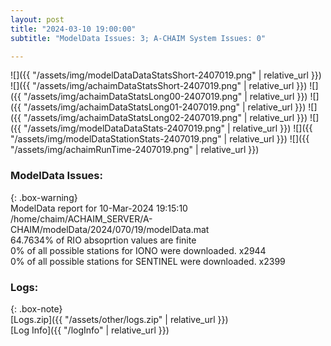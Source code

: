 ```yaml
---
layout: post
title: "2024-03-10 19:00:00"
subtitle: "ModelData Issues: 3; A-CHAIM System Issues: 0"

---
```


![]({{ "/assets/img/modelDataDataStatsShort-2407019.png" | relative_url }})
![]({{ "/assets/img/achaimDataStatsShort-2407019.png" | relative_url }})
![]({{ "/assets/img/achaimDataStatsLong00-2407019.png" | relative_url }})
![]({{ "/assets/img/achaimDataStatsLong01-2407019.png" | relative_url }})
![]({{ "/assets/img/achaimDataStatsLong02-2407019.png" | relative_url }})
![]({{ "/assets/img/modelDataDataStats-2407019.png" | relative_url }})
![]({{ "/assets/img/modelDataStationStats-2407019.png" | relative_url }})
![]({{ "/assets/img/achaimRunTime-2407019.png" | relative_url }})


### ModelData Issues:  
  
{: .box-warning}  
 ModelData report for 10-Mar-2024 19:15:10   
 /home/chaim/ACHAIM_SERVER/A-CHAIM/modelData/2024/070/19/modelData.mat   
 64.7634% of RIO absoprtion values are finite   
 0% of all possible stations for IONO were downloaded. x2944   
 0% of all possible stations for SENTINEL were downloaded. x2399   
  


### Logs:  
  
{: .box-note}  
[Logs.zip]({{ "/assets/other/logs.zip" | relative_url }})  
[Log Info]({{ "/logInfo" | relative_url }})  
